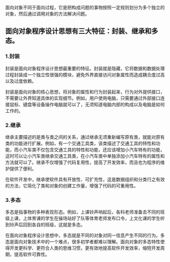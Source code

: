 面向对象不同于面向过程，它是把构成问题的事物按照一定规则划分为多个独立的对象，然后通过调用对象的方法解决问题。

## 面向对象程序设计思想有三大特征：封装、继承和多态。

### 1.封装
封装是面向对象程序设计思想最重要的特征。封装就是隐藏，它将数据和数据处理过程封装成一个独立性很强的模块，避免外界直接访问对象属性而造成耦合度过高以及过度依赖。

封装是面向对象的核心思想，将对象的属性和行为封装起来，行为对外提供接口，不需要让外界知道具体的实现细节。例如，用户使用电脑，只需要通过外部接口连接鼠标、键盘等设备操作电脑就可以了，无须知道电脑内部的构成以及电脑是如何工作的。

### 2.继承
继承主要描述的是类与类之间的关系，通过继承无须重新编写原有类，就能对原有类的功能进行扩展。例如，有一个交通工具类，该类描述了交通工具的特性和功能，而小汽车类不仅包含交通工具的特性和功能，还应该增加小汽车特有的功能，这时可以让小汽车类继承交通工具类，在小汽车类中单独添加小汽车特有的属性和方法就可以了。继承不仅增强了代码复用性，提高了开发效率，而且也为程序的维护提供了便利。

在软件开发中，继承使软件具有开放性、可扩充性，这是数据组织和分类行之有效的方法，它简化了类和对象的创建工作量，增强了代码的可重用性。

### 3.多态
多态是指事物的多种表现形态。例如，上课铃声响起后，各科老师准备去不同的班级上课，上体育课的学生在操场站好了队等体育老师发布口令，上文化课的学生听到铃声后回到各自的班级，这就是多态。

在面向对象程序设计思想中，多态就是不同的对象对同一信息产生不同的行为。多态是面向对象技术中的一个难点，很多初学者都难以理解。面向对象的多态特性使得开发更科学、更符合人类的思维习惯，更有效地提高软件开发效率，缩短开发周期，提高软件可靠性。